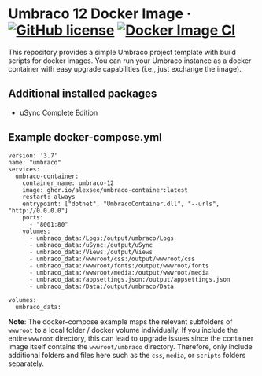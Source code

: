 # Umbraco 12 Docker Image &middot; [![GitHub license](https://img.shields.io/badge/license-MIT-blue.svg)](../LICENSE.md) [![Docker Image CI](https://github.com/alexsee/umbraco-container/actions/workflows/docker-image.yml/badge.svg)](https://github.com/alexsee/umbraco-container/actions/workflows/docker-image.yml)

This repository provides a simple Umbraco project template with build scripts for docker images.
You can run your Umbraco instance as a docker container with easy upgrade capabilities (i.e., just exchange the image).

## Additional installed packages
* uSync Complete Edition

## Example docker-compose.yml
```
version: '3.7'
name: "umbraco"
services:
  umbraco-container:
    container_name: umbraco-12
    image: ghcr.io/alexsee/umbraco-container:latest
    restart: always
    entrypoint: ["dotnet", "UmbracoContainer.dll", "--urls", "http://0.0.0.0"]
    ports:
      - "8001:80"
    volumes:
      - umbraco_data:/Logs:/output/umbraco/Logs
      - umbraco_data:/uSync:/output/uSync
      - umbraco_data:/Views:/output/Views
      - umbraco_data:/wwwroot/css:/output/wwwroot/css
      - umbraco_data:/wwwroot/fonts:/output/wwwroot/fonts
      - umbraco_data:/wwwroot/media:/output/wwwroot/media
      - umbraco_data:/appsettings.json:/output/appsettings.json
      - umbraco_data:/Data:/output/umbraco/Data

volumes: 
  umbraco_data:
```

**Note**: The docker-compose example maps the relevant subfolders of `wwwroot` to a local folder / docker volume individually. If you include the entire `wwwroot` directory, this can lead to upgrade issues since the container image itself contains the `wwwroot/umbraco` directory. Therefore, only include additional folders and files here such as the `css`, `media`, or `scripts` folders separately.
